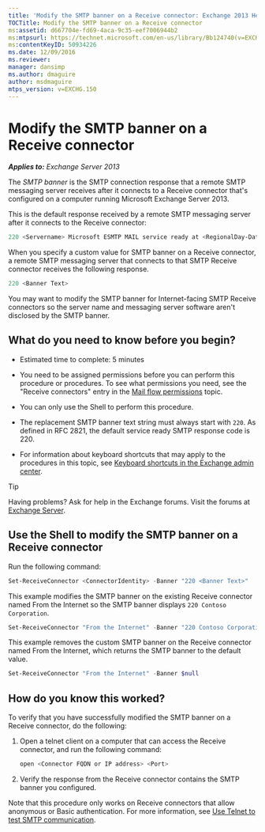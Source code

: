 ```yaml
---
title: 'Modify the SMTP banner on a Receive connector: Exchange 2013 Help'
TOCTitle: Modify the SMTP banner on a Receive connector
ms:assetid: d667704e-fd69-4aca-9c35-eef7006944b2
ms:mtpsurl: https://technet.microsoft.com/en-us/library/Bb124740(v=EXCHG.150)
ms:contentKeyID: 50934226
ms.date: 12/09/2016
ms.reviewer: 
manager: dansimp
ms.author: dmaguire
author: msdmaguire
mtps_version: v=EXCHG.150
---
```


# Modify the SMTP banner on a Receive connector

_**Applies to:** Exchange Server 2013_

The *SMTP banner* is the SMTP connection response that a remote SMTP messaging server receives after it connects to a Receive connector that's configured on a computer running Microsoft Exchange Server 2013.

This is the default response received by a remote SMTP messaging server after it connects to the Receive connector:

```powershell
220 <Servername> Microsoft ESMTP MAIL service ready at <RegionalDay-Date-24HourTimeFormat> <RegionalTimeZoneOffset>
```

When you specify a custom value for SMTP banner on a Receive connector, a remote SMTP messaging server that connects to that SMTP Receive connector receives the following response.

```powershell
220 <Banner Text>
```

You may want to modify the SMTP banner for Internet-facing SMTP Receive connectors so the server name and messaging server software aren't disclosed by the SMTP banner.

## What do you need to know before you begin?

- Estimated time to complete: 5 minutes

- You need to be assigned permissions before you can perform this procedure or procedures. To see what permissions you need, see the "Receive connectors" entry in the [Mail flow permissions](mail-flow-permissions-exchange-2013-help.md) topic.

- You can only use the Shell to perform this procedure.

- The replacement SMTP banner text string must always start with `220`. As defined in RFC 2821, the default service ready SMTP response code is 220.

- For information about keyboard shortcuts that may apply to the procedures in this topic, see [Keyboard shortcuts in the Exchange admin center](keyboard-shortcuts-in-the-exchange-admin-center-2013-help.md).

> [!TIP]
> Having problems? Ask for help in the Exchange forums. Visit the forums at [Exchange Server](https://go.microsoft.com/fwlink/p/?linkid=60612).

## Use the Shell to modify the SMTP banner on a Receive connector

Run the following command:

```powershell
Set-ReceiveConnector <ConnectorIdentity> -Banner "220 <Banner Text>"
```

This example modifies the SMTP banner on the existing Receive connector named From the Internet so the SMTP banner displays `220 Contoso Corporation`.

```powershell
Set-ReceiveConnector "From the Internet" -Banner "220 Contoso Corporation"
```

This example removes the custom SMTP banner on the Receive connector named From the Internet, which returns the SMTP banner to the default value.

```powershell
Set-ReceiveConnector "From the Internet" -Banner $null
```

## How do you know this worked?

To verify that you have successfully modified the SMTP banner on a Receive connector, do the following:

1. Open a telnet client on a computer that can access the Receive connector, and run the following command:

   ```powershell
   open <Connector FQDN or IP address> <Port>
   ```

2. Verify the response from the Receive connector contains the SMTP banner you configured.

Note that this procedure only works on Receive connectors that allow anonymous or Basic authentication. For more information, see [Use Telnet to test SMTP communication](use-telnet-to-test-smtp-communication-exchange-2013-help.md).
